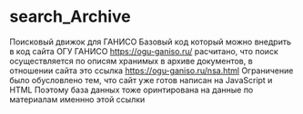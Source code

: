 # search_Archive
Поисковый движок для ГАНИСО
Базовый код который можно внедрить в код сайта ОГУ ГАНИСО https://ogu-ganiso.ru/
расчитано, что поиск осуществляется по описям хранимых в архиве документов, в отношении сайта это ссылка https://ogu-ganiso.ru/nsa.html
Ограничение было обусловлено тем, что сайт уже готов написан на JavaScript и HTML
Поэтому база данных тоже оринтирована на данные по материалам именнно этой ссылки 